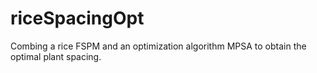# riceSpacingOpt
Combing a rice FSPM and an optimization algorithm MPSA to obtain the optimal plant spacing.
